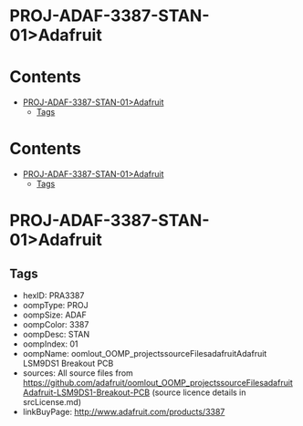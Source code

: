 
PROJ-ADAF-3387-STAN-01>Adafruit
===============================

Contents
========

* [PROJ-ADAF-3387-STAN-01>Adafruit](#proj-adaf-3387-stan-01adafruit)
	* [Tags](#tags)

Contents
========

* [PROJ-ADAF-3387-STAN-01>Adafruit](#proj-adaf-3387-stan-01adafruit)
	* [Tags](#tags)

# PROJ-ADAF-3387-STAN-01>Adafruit

## Tags

- hexID: PRA3387
- oompType: PROJ
- oompSize: ADAF
- oompColor: 3387
- oompDesc: STAN
- oompIndex: 01
- oompName: oomlout_OOMP_projectssourceFilesadafruitAdafruit LSM9DS1 Breakout PCB
- sources: All source files from https://github.com/adafruit/oomlout_OOMP_projectssourceFilesadafruitAdafruit-LSM9DS1-Breakout-PCB (source licence details in srcLicense.md)
- linkBuyPage: http://www.adafruit.com/products/3387
